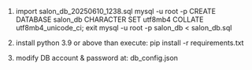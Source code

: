 1.  import salon_db_20250610_1238.sql
    mysql -u root -p
    CREATE DATABASE salon_db CHARACTER SET utf8mb4 COLLATE utf8mb4_unicode_ci;
    exit
    mysql -u root -p salon_db < salon_db.sql

2.  install python 3.9 or above than execute:
    pip install -r requirements.txt

3.  modify DB account & password at:
    db_config.json